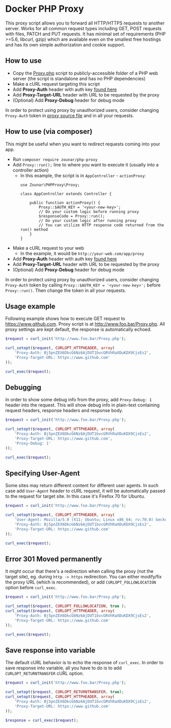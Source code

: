 # Docker PHP Proxy

This proxy script allows you to forward all HTTP/HTTPS requests to another server. Works for all common request types 
including GET, POST requests with files, PATCH and PUT requests. It has minimal set of requirements 
(PHP >=5.6, libcurl, gzip) which are available even on the smallest free hostings and has its own simple authorization 
and cookie support.

## How to use
* Copy the [Proxy.php](Proxy.php) script to publicly-accessible folder of a PHP web server (the script is standalone and has no PHP dependencies)
* Make a cURL request targeting this script
* Add **Proxy-Auth** header with auth key [found here](https://github.com/zounar/php-proxy/blob/master/Proxy.php#L40)
* Add **Proxy-Target-URL** header with URL to be requested by the proxy
* (Optional) Add **Proxy-Debug** header for debug mode

In order to protect using proxy by unauthorized users, consider changing `Proxy-Auth` token in [proxy source file](https://github.com/zounar/php-proxy/blob/master/Proxy.php#L40) and in all your requests.

## How to use (via composer)
This might be useful when you want to redirect requests coming into your app. 

* Run `composer require zounar/php-proxy`
* Add `Proxy::run();` line to where you want to execute it (usually into a controller action)
  * In this example, the script is in `AppController` - `actionProxy`:
    ```
    use Zounar\PHPProxy\Proxy;
    
    class AppController extends Controller {

        public function actionProxy() {
            Proxy::$AUTH_KEY = '<your-new-key>';
            // Do your custom logic before running proxy
            $responseCode = Proxy::run();
            // Do your custom logic after running proxy
            // You can utilize HTTP response code returned from the run() method
        }
    }
    ```
* Make a cURL request to your web
  * In the example, it would be `http://your-web.com/app/proxy`
* Add **Proxy-Auth** header with auth key [found here](https://github.com/zounar/php-proxy/blob/master/Proxy.php#L40)
* Add **Proxy-Target-URL** header with URL to be requested by the proxy
* (Optional) Add **Proxy-Debug** header for debug mode

In order to protect using proxy by unauthorized users, consider changing `Proxy-Auth` token by calling
`Proxy::$AUTH_KEY = '<your-new-key>';` before `Proxy::run()`. Then change the token in all your requests.

## Usage example
Following example shows how to execute GET request to https://www.github.com. Proxy script is at http://www.foo.bar/Proxy.php. All proxy settings are kept default, the response is automatically echoed.

```php
$request = curl_init('http://www.foo.bar/Proxy.php');

curl_setopt($request, CURLOPT_HTTPHEADER, array(
    'Proxy-Auth: Bj5pnZEX6DkcG6Nz6AjDUT1bvcGRVhRaXDuKDX9CjsEs2',
    'Proxy-Target-URL: https://www.github.com'
));

curl_exec($request);
```

## Debugging
In order to show some debug info from the proxy, add `Proxy-Debug: 1` header into the request. This will show debug info in plain-text containing request headers, response headers and response body.

```php
$request = curl_init('http://www.foo.bar/Proxy.php');

curl_setopt($request, CURLOPT_HTTPHEADER, array(
    'Proxy-Auth: Bj5pnZEX6DkcG6Nz6AjDUT1bvcGRVhRaXDuKDX9CjsEs2',
    'Proxy-Target-URL: https://www.github.com',
    'Proxy-Debug: 1'
));

curl_exec($request);
```

## Specifying User-Agent
Some sites may return different content for different user agents. In such case add `User-Agent` header to cURL request, it will be automatically passed to the request for target site. In this case it's Firefox 70 for Ubuntu.

```php
$request = curl_init('http://www.foo.bar/Proxy.php');

curl_setopt($request, CURLOPT_HTTPHEADER, array(
    'User-Agent: Mozilla/5.0 (X11; Ubuntu; Linux x86_64; rv:70.0) Gecko/20100101 Firefox/70.0',
    'Proxy-Auth: Bj5pnZEX6DkcG6Nz6AjDUT1bvcGRVhRaXDuKDX9CjsEs2',
    'Proxy-Target-URL: https://www.github.com'
));

curl_exec($request);
```

## Error 301 Moved permanently
It might occur that there's a redirection when calling the proxy (not the target site), eg. during `http -> https` redirection. You can either modify/fix the proxy URL (which is recommended), or add `CURLOPT_FOLLOWLOCATION` option before `curl_exec`.

```php
$request = curl_init('http://www.foo.bar/Proxy.php');

curl_setopt($request, CURLOPT_FOLLOWLOCATION, true );
curl_setopt($request, CURLOPT_HTTPHEADER, array(
    'Proxy-Auth: Bj5pnZEX6DkcG6Nz6AjDUT1bvcGRVhRaXDuKDX9CjsEs2',
    'Proxy-Target-URL: https://www.github.com'
));

curl_exec($request);
```

## Save response into variable
The default cURL behavior is to echo the response of `curl_exec`. In order to save response into variable, all you have to do is to add `CURLOPT_RETURNTRANSFER` cURL option.

```php
$request = curl_init('http://www.foo.bar/Proxy.php');

curl_setopt($request, CURLOPT_RETURNTRANSFER, true);
curl_setopt($request, CURLOPT_HTTPHEADER, array(
    'Proxy-Auth: Bj5pnZEX6DkcG6Nz6AjDUT1bvcGRVhRaXDuKDX9CjsEs2',
    'Proxy-Target-URL: https://www.github.com'
));

$response = curl_exec($request);
```
